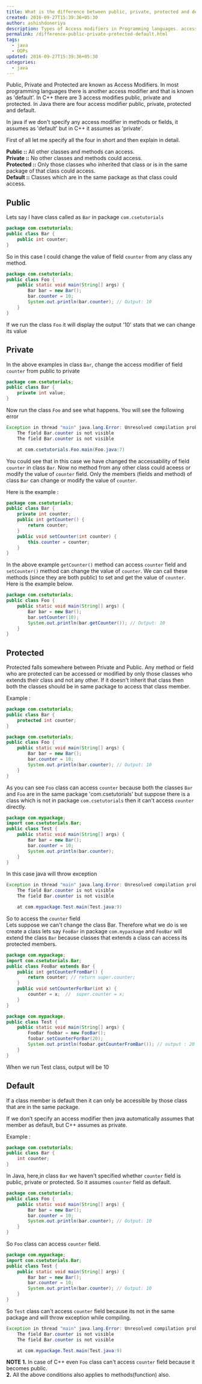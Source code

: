 ```yaml
---
title: What is the difference between public, private, protected and default?
created: 2016-09-27T15:39:36+05:30
author: ashishdoneriya
description: Types of Access modifiers in Programming languages. access control in java, access specifiers in java, public class java, java method permissions
permalink: /difference-public-private-protected-default.html
tags:
  - java
  - OOPs
updated: 2016-09-27T15:39:36+05:30
categories:
  - java
---
```


Public, Private and Protected are known as Access Modifiers. In most programming languages there is another access modifier and that is known as 'default'. In C++ there are 3 access modifies public, private and protected. In Java there are four access modifier public, private, protected and default.

In java if we don't specify any access modifier in methods or fields, it assumes as 'default' but in C++ it assumes as 'private'.

First of all let me specify all the four in short and then explain in detail.

**Public ::** All other classes and methods can access.  
**Private ::** No other classes and methods could access.  
**Protected ::** Only those classes who inherited that class or is in the same package of that class could access.  
**Default ::** Classes which are in the same package as that class could access.

## Public

Lets say I have class called as `Bar` in package `com.csetutorials`

```java
package com.csetutorials;
public class Bar {
	public int counter;
}

```


So in this case I could change the value of field `counter` from any class any method.

```java
package com.csetutorials;
public class Foo {
	public static void main(String[] args) {
		Bar bar = new Bar();
		bar.counter = 10;
		System.out.println(bar.counter); // Output: 10
	}
}
```


If we run the class `Foo` it will display the output '10' stats that we can change its value

## Private

In the above examples in class `Bar`, change the access modifier of field `counter` from public to private 

```java
package com.csetutorials;
public class Bar {
	private int value;
}
```


Now run the class `Foo` and see what happens. You will see the following error

```java
Exception in thread "main" java.lang.Error: Unresolved compilation problems: 
	The field Bar.counter is not visible
	The field Bar.counter is not visible

	at com.csetutorials.Foo.main(Foo.java:7)

```


You could see that in this case we have changed the accessability of field `counter` in class `Bar`. Now no method from any other class could aceess or modify the value of `counter` field. Only the members (fields and method) of class `Bar` can change or modify the value of `counter`.

Here is the example : 

```java
package com.csetutorials;
public class Bar {
	private int counter;
	public int getCounter() {
		return counter;
	}
	public void setCounter(int counter) {
		this.counter = counter;
	}
}
```


In the above example `getCounter()` method can access `counter` field and `setCounter()` method can change the value of `counter`. We can call these methods (since they are both public) to set and get the value of `counter`. Here is the example below.

```java
package com.csetutorials;
public class Foo {
	public static void main(String[] args) {
		Bar bar = new Bar();
		bar.setCounter(10);
		System.out.println(bar.getCounter()); // Output: 10
	}
}
```


## Protected

Protected falls somewhere between Private and Public. Any method or field who are protected can be accessed or modified by only those classes who extends their class and not any other. If it doesn't inherit that class then both the classes should be in same package to access that class member.

Example :

```java
package com.csetutorials;
public class Bar {
	protected int counter;
}
```


```java
package com.csetutorials;
public class Foo {
	public static void main(String[] args) {
		Bar bar = new Bar();
		bar.counter = 10;
		System.out.println(bar.counter); // Output: 10
	}
}
```


As you can see `Foo` class can access `counter` because both the classes `Bar` and `Foo` are in the same package 'com.csetutorials' but suppose there is a class which is not in package `com.csetutorials` then it can't access `counter` directly.

```java
package com.mypackage;
import com.csetutorials.Bar;
public class Test {
	public static void main(String[] args) {
		Bar bar = new Bar();
		bar.counter = 10;
		System.out.println(bar.counter);
	}
}
```


In this case java will throw exception

```java
Exception in thread "main" java.lang.Error: Unresolved compilation problems: 
	The field Bar.counter is not visible
	The field Bar.counter is not visible

	at com.mypackage.Test.main(Test.java:9)
```


So to access the `counter` field  
Lets suppose we can't change the class Bar. Therefore what we do is we create a class lets say `FooBar` in package `com.mypackage` and `FooBar` will extend the class `Bar` because classes that extends a class can access its protected members.

```java
package com.mypackage;
import com.csetutorials.Bar;
public class FooBar extends Bar {
	public int getCounterFromBar() {
		return counter; // return super.counter;
	}
	public void setCounterForBar(int x) {
		counter = x;  //  super.counter = x;
	}
}
```


```java
package com.mypackage;
public class Test {
	public static void main(String[] args) {
		FooBar foobar = new FooBar();
		foobar.setCounterForBar(20);
		System.out.println(foobar.getCounterFromBar()); // output : 20
	}
}
```


When we run Test class, output will be 10

## Default

If a class member is default then it can only be accessible by those class that are in the same package.

If we don't specify an access modifier then java automatically assumes that member as default, but C++ assumes as private.

Example :

```java
package com.csetutorials;
public class Bar {
	int counter;
}
```


In Java, here,in class `Bar` we haven't specified whether `counter` field is public, private or protected. So it assumes `counter` field as default.

```java
package com.csetutorials;
public class Foo {
	public static void main(String[] args) {
		Bar bar = new Bar();
		bar.counter = 10;
		System.out.println(bar.counter); // Output: 10
	}
}
```


So `Foo` class can access `counter` field.

```java
package com.mypackage;
import com.csetutorials.Bar;
public class Test {
	public static void main(String[] args) {
		Bar bar = new Bar();
		bar.counter = 10;
		System.out.println(bar.counter); // Output: 10
	}
}
```


So `Test` class can't access `counter` field because its not in the same package and will throw exception while compiling.

```java
Exception in thread "main" java.lang.Error: Unresolved compilation problems: 
	The field Bar.counter is not visible
	The field Bar.counter is not visible

	at com.mypackage.Test.main(Test.java:9)
```


**NOTE**
**1.** In case of C++ even `Foo` class can't access `counter` field because it becomes public.  
**2.** All the above conditions also applies to methods(function) also.

